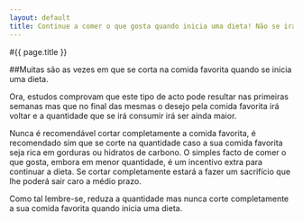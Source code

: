```yaml
---
layout: default
title: Continue a comer o que gosta quando inicia uma dieta! Não se irá arrepender.
---
```


#{{ page.title }}

##Muitas são as vezes em que se corta na comida favorita quando se inicia uma dieta.

Ora, estudos comprovam que este tipo de acto pode resultar nas primeiras semanas mas que no final das mesmas o desejo pela comida favorita irá voltar e a quantidade que se irá consumir irá ser ainda maior.

Nunca é recomendável cortar completamente a comida favorita, é recomendado sim que se corte na quantidade caso a sua comida favorita seja rica em gorduras ou hidratos de carbono. O simples facto de comer o que gosta, embora em menor quantidade, é um incentivo extra para continuar a dieta. Se cortar completamente estará a fazer um sacrifício que lhe poderá sair caro a médio prazo.

Como tal lembre-se, reduza a quantidade mas nunca corte completamente a sua comida favorita quando inicia uma dieta.